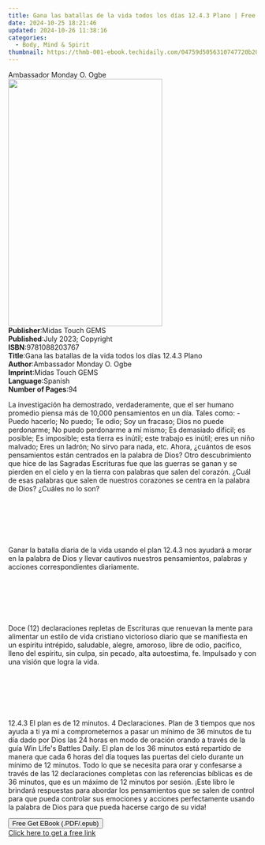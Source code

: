 ```yaml
---
title: Gana las batallas de la vida todos los días 12.4.3 Plano | Free Book
date: 2024-10-25 18:21:46
updated: 2024-10-26 11:38:16
categories:
  - Body, Mind & Spirit
thumbnail: https://thmb-001-ebook.techidaily.com/04759d5056310747720b20213836303c215bf2cc434475db55da534b69765be0.jpg
---
```

<main id="book-container">
  <div class="flex flex-col">
    <div class="book-brief flex-1 py-6 px-4 sm:p-6 md:py-10 md:px-8">
      <!-- brief-->
      <div class="book-brief-main">Ambassador Monday O. Ogbe</div>
    </div>
    <div
      class="book-meta-info flex-1 grid gap-4 col-start-1 col-end-3 row-start-1 sm:mb-6 sm:grid-cols-4 lg:gap-6 lg:col-start-2 lg:row-end-6 lg:row-span-6 lg:mb-0"
    >
      <div
        class="book-meta-info-left place-content-center mt-4 p-4 text-sm leading-6 col-start-2 col-span-2 dark:text-slate-400"
      >
        <img
          class="w-full h-500 object-cover rounded-lg sm:h-255 sm:col-span-2 lg:col-span-full"
          src="https://img-001-ebook.techidaily.com/7b3454bfa69213ff59deb0ec9643db259cfa90dd397c670e497a76f134d5cad6.jpg"
          alt=""
          width="312"
          height="500"
        />
      </div>
      <div
        class="book-meta-info-right mt-2 col-start-1 row-start-2 col-span-3 self-center"
      >
        <!-- meta data  -->
        <div class="flex flex-col px-4 md:px-8">
          <div class="flex-1">
            <strong>Publisher</strong>:<span class="px-2"
              >Midas Touch GEMS</span
            >
          </div>
          <div class="flex-1">
            <strong>Published</strong>:<span class="px-2"
              >July 2023; Copyright</span
            >
          </div>
          <div class="flex-1">
            <strong>ISBN</strong>:<span class="px-2">9781088203767</span>
          </div>
          <div class="flex-1">
            <strong>Title</strong>:<span class="px-2"
              >Gana las batallas de la vida todos los días 12.4.3 Plano</span
            >
          </div>
          <div class="flex-1">
            <strong>Author</strong>:<span class="px-2"
              >Ambassador Monday O. Ogbe</span
            >
          </div>
          <div class="flex-1">
            <strong>Imprint</strong>:<span class="px-2">Midas Touch GEMS</span>
          </div>
          <div class="flex-1">
            <strong>Language</strong>:<span class="px-2">Spanish</span>
          </div>
          <div class="flex-1">
            <strong>Number of Pages</strong>:<span class="px-2">94</span>
          </div>
        </div>
      </div>
    </div>
    <div class="book-description flex-1 py-6 px-4 sm:p-6 md:py-10 md:px-8">
      <div class="book-description-main">
        <div accordion-content="" id="description">
          <p>
            La investigación ha demostrado, verdaderamente, que el ser humano
            promedio piensa más de 10,000 pensamientos en un día. Tales como: -
            Puedo hacerlo; No puedo; Te odio; Soy un fracaso; Dios no puede
            perdonarme; No puedo perdonarme a mí mismo; Es demasiado difícil; es
            posible; Es imposible; esta tierra es inútil; este trabajo es
            inútil; eres un niño malvado; Eres un ladrón; No sirvo para nada,
            etc. Ahora, ¿cuántos de esos pensamientos están centrados en la
            palabra de Dios? Otro descubrimiento que hice de las Sagradas
            Escrituras fue que las guerras se ganan y se pierden en el cielo y
            en la tierra con palabras que salen del corazón. ¿Cuál de esas
            palabras que salen de nuestros corazones se centra en la palabra de
            Dios? ¿Cuáles no lo son?
          </p>
          <p><br /></p>
          <p>&nbsp;</p>
          <p><br /></p>
          <p>
            Ganar la batalla diaria de la vida usando el plan 12.4.3 nos ayudará
            a morar en la palabra de Dios y llevar cautivos nuestros
            pensamientos, palabras y acciones correspondientes diariamente.
          </p>
          <p><br /></p>
          <p>&nbsp;</p>
          <p><br /></p>
          <p>
            Doce (12) declaraciones repletas de Escrituras que renuevan la mente
            para alimentar un estilo de vida cristiano victorioso diario que se
            manifiesta en un espíritu intrépido, saludable, alegre, amoroso,
            libre de odio, pacífico, lleno del espíritu, sin culpa, sin pecado,
            alta autoestima, fe. Impulsado y con una visión que logra la vida.
          </p>
          <p><br /></p>
          <p>&nbsp;</p>
          <p><br /></p>
          <p>
            12.4.3 El plan es de 12 minutos. 4 Declaraciones. Plan de 3 tiempos
            que nos ayuda a ti ya mí a comprometernos a pasar un mínimo de 36
            minutos de tu día dado por Dios las 24 horas en modo de oración
            orando a través de la guía Win Life's Battles Daily. El plan de los
            36 minutos está repartido de manera que cada 6 horas del día toques
            las puertas del cielo durante un mínimo de 12 minutos. Todo lo que
            se necesita para orar y confesarse a través de las 12 declaraciones
            completas con las referencias bíblicas es de 36 minutos, que es un
            máximo de 12 minutos por sesión. ¡Este libro le brindará respuestas
            para abordar los pensamientos que se salen de control para que pueda
            controlar sus emociones y acciones perfectamente usando la palabra
            de Dios para que pueda hacerse cargo de su vida!
          </p>
        </div>
        <div class="accordion-fader"></div>
      </div>
    </div>
    <div class="book-excerpts flex-1 py-6 px-4 sm:p-6 md:py-10 md:px-8"></div>
    <div
      class="book-about-author flex-1 py-6 px-4 sm:p-6 md:py-10 md:px-8"
    ></div>
    <div class="book-free-get flex-1 py-6 px-4 sm:p-6 md:py-10 md:px-8">
      <button
        id="btn-free-get"
        class="bg-blue-500 hover:bg-blue-700 text-white font-bold py-2 px-4 rounded"
      >
        Free Get EBook (.PDF/.epub)
      </button>
      <div id="countdown-display" class="px-2 text-lg mt-2"></div>
      <a
        id="free-link"
        class="hidden bg-blue-500 hover:bg-blue-700 text-white font-bold py-2 px-4 rounded"
        href="https://www.ebooks.com/en-us/book/210904168/gana-las-batallas-de-la-vida-todos-los-d-as-12-4-3-plano/ambassador-monday-o-ogbe/"
        target="_blank"
        >Click here to get a free link</a
      >
    </div>
    <script>
      let countdownTime = 0;
      let countdownInterval = null;
      document
        .getElementById('btn-free-get')
        .addEventListener('click', startCountdown);
      function startCountdown() {
        countdownTime = new Date().getTime() + 60000 * 3;
        countdownInterval = setInterval(updateCountdown, 1000);
        document.getElementById('btn-free-get').disabled = true;
        document
          .getElementById('btn-free-get')
          .classList.add('bg-gray-500', 'cursor-not-allowed');
      }
      function updateCountdown() {
        let currentTime = new Date().getTime();
        let timeLeft = countdownTime - currentTime;
        let secondsLeft = Math.floor(timeLeft / 1000);
        document.getElementById('countdown-display').innerHTML =
          `Remaining time: ${secondsLeft} seconds.`;
        if (secondsLeft <= 0) {
          clearInterval(countdownInterval);
          document.getElementById('btn-free-get').classList.add('hidden');
          document.getElementById('free-link').classList.remove('hidden');
          document.getElementById('countdown-display').innerHTML = '';
        }
      }
    </script>
  </div>
</main>
